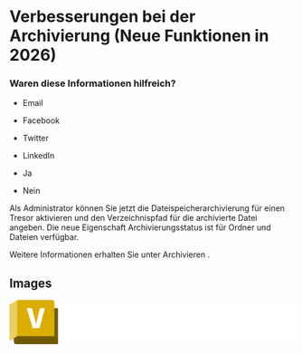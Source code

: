 # Verbesserungen bei der Archivierung (Neue Funktionen in 2026)

### Waren diese Informationen hilfreich?

- Email

- Facebook

- Twitter

- LinkedIn

- Ja

- Nein

Als Administrator können Sie jetzt die Dateispeicherarchivierung für einen Tresor aktivieren und den Verzeichnispfad für die archivierte Datei angeben. Die neue Eigenschaft Archivierungsstatus ist für Ordner und Dateien verfügbar.

Weitere Informationen erhalten Sie unter Archivieren .

## Images
![Vault](images/img_01.png)
